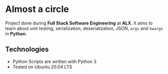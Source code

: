 # Almost a circle
Project done during **Full Stack Software Engineering** at **ALX**. It aims to learn about unit testing, serialization, deserialization, JSON, `args` and `kwargs` in **Python**.

## Technologies
* Python Scripts are written with Python 3
* Tested on Ubuntu 20.04 LTS


